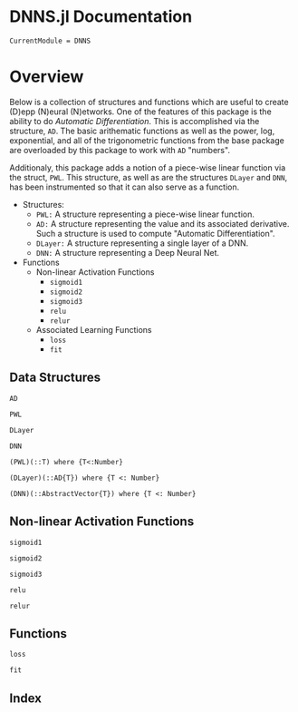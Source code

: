 # DNNS.jl Documentation

```@meta
CurrentModule = DNNS
```

# Overview
Below is a collection of structures and functions which are useful to create (D)epp (N)eural (N)etworks.
One of the features of this package is the ability to do *Automatic Differentiation*.
This is accomplished via the structure, `AD`. The basic arithematic functions as well
as the power, log, exponential, and all of the trigonometric functions from the base 
package are overloaded by this package to work with `AD` "numbers".

Additionaly, this package adds a notion of a piece-wise linear function via the struct, `PWL`.
This structure, as well as are the structures `DLayer` and `DNN`, has been instrumented so 
that it can also serve as a function.

- Structures:
    - `PWL:` A structure representing a piece-wise linear function.
    - `AD:` A structure representing the value and its associated derivative. 
            Such a structure is used to compute "Automatic Differentiation".
    - `DLayer:` A structure representing a single layer of a DNN.
    - `DNN:` A structure representing a Deep Neural Net.
- Functions
    - Non-linear Activation Functions
        - `sigmoid1`
        - `sigmoid2`
        - `sigmoid3`
        - `relu`
        - `relur`
    - Associated Learning Functions
        - `loss`
        - `fit`

## Data Structures


```@docs
AD
```

```@docs
PWL
```

```@docs
DLayer
```

```@docs
DNN
```

```@docs
(PWL)(::T) where {T<:Number}
```

```@docs
(DLayer)(::AD{T}) where {T <: Number}
```

```@docs
(DNN)(::AbstractVector{T}) where {T <: Number}
```

## Non-linear Activation Functions

```@docs
sigmoid1
```

```@docs
sigmoid2
```

```@docs
sigmoid3
```

```@docs
relu
```

```@docs
relur
```

## Functions

```@docs
loss
```

```@docs
fit
```


## Index

```@index
```

